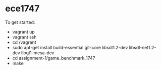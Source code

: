ece1747
=======

To get started:

- vagrant up
- vagrant ssh
- cd /vagrant
- sudo apt-get install build-essential git-core libsdl1.2-dev libsdl-net1.2-dev libgl1-mesa-dev
- cd assignment-1/game_benchmark_1747
- make

